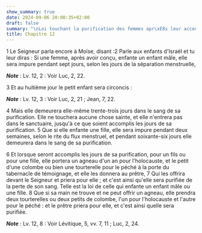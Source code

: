 ```yaml
---
show_summary: true
date: 2024-09-06 20:00:35+02:00
draft: false
summary: "\nLoi touchant la purification des femmes apr\xE8s leur accouchement.\n"
title: Chapitre 12
---
```





1 Le Seigneur parla encore à Moïse, disant :2 Parle aux enfants d'Israël et tu leur diras : Si une femme, après avoir conçu, enfante un enfant mâle, elle sera impure pendant sept jours, selon les jours de la séparation menstruelle,

***Note*** :  Lv. 12, 2 : Voir Luc, 2, 22.


3 Et au huitième jour le petit enfant sera circoncis :

***Note*** :  Lv. 12, 3 : Voir Luc, 2, 21 ; Jean, 7, 22.

4 Mais elle demeurera elle-même trente-trois jours dans le sang de sa purification. Elle ne touchera aucune chose sainte, et elle n'entrera pas dans le sanctuaire, jusqu'à ce que soient accomplis les jours de sa purification. 5 Que si elle enfante une fille, elle sera impure pendant deux semaines, selon le rite du flux menstruel, et pendant soixante-six jours elle demeurera dans le sang de sa purification.


6 Et lorsque seront accomplis les jours de sa purification, pour un fils ou pour une fille, elle portera un agneau d'un an pour l'holocauste, et le petit d'une colombe ou bien une tourterelle pour le péché à la porte du tabernacle de témoignage, et elle les donnera au prêtre, 7 Qui les offrira devant le Seigneur et priera pour elle ; et c'est ainsi qu'elle sera purifiée de la perte de son sang. Telle est la loi de celle qui enfante un enfant mâle ou une fille. 8 Que si sa main ne trouve et ne peut offrir un agneau, elle prendra deux tourterelles ou deux petits de colombe, l'un pour l'holocauste et l'autre pour le péché : et le prêtre priera pour elle, et c'est ainsi quelle sera purifiée.

***Note*** :  Lv. 12, 8 : Voir Lévitique, 5, vv. 7, 11 ; Luc, 2, 24.

